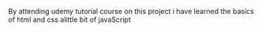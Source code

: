 By attending udemy tutorial course on this project i have learned the basics of html and css alittle bit of javaScript
